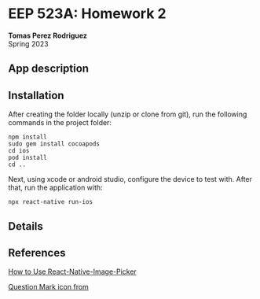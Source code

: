# EEP 523A: Homework 2
**Tomas Perez Rodriguez**  
Spring 2023

## App description


## Installation

After creating the folder locally (unzip or clone from git), run the following commands in the project folder:

```
npm install
sudo gem install cocoapods
cd ios
pod install
cd ..
```

Next, using xcode or android studio, configure the device to test with. After that, run the application with:

```
npx react-native run-ios
```

## Details

## References

[How to Use React-Native-Image-Picker](https://javascript.plainenglish.io/using-react-native-image-picker-4495776c8bae)

[Question Mark icon from](https://icons8.com/icon/80933/question-mark)
